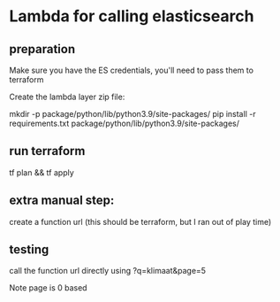 # Lambda for calling elasticsearch

## preparation

Make sure you have the ES credentials, you'll need to pass them to terraform

Create the lambda layer zip file:

mkdir -p package/python/lib/python3.9/site-packages/
pip install -r requirements.txt package/python/lib/python3.9/site-packages/


## run terraform

tf plan && tf apply

## extra manual step:

create a function url (this should be terraform, but I ran out of play time)

## testing

call the function url directly using <function-url>?q=klimaat&page=5

Note page is 0 based

